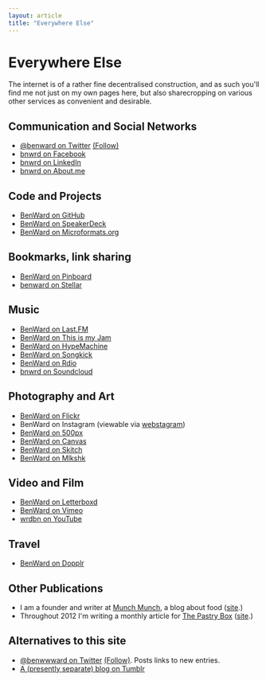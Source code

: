 ```yaml
---
layout: article
title: "Everywhere Else"
---
```

# Everywhere Else

The internet is of a rather fine decentralised construction, and as such you'll find me not just on my own pages here, but also sharecropping on various other services as convenient and desirable.

## Communication and Social Networks

* <a rel="me" href="https://twitter.com/benward">@benward on Twitter</a> <a class="twitter-follow-button" href="http://twitter.com/benward" data-show-count="false" data-show-screen-name="false">(Follow)</a>
* <a rel="me" href="http://facebook.com/bnwrd">bnwrd on Facebook</a>
* <a rel="me" href="http://linkedin.com/in/bnwrd">bnwrd on LinkedIn</a>
* <a rel="me" href="http://about.me/bnwrd">bnwrd on About.me</a>

## Code and Projects

* <a rel="me" href="https://github.com/benward">BenWard on GitHub</a>
* <a rel="me" href="https://speakerdeck.com/u/benward">BenWard on SpeakerDeck</a>
* <a rel="me" href="http://microformats.org/wiki/User:BenWard">BenWard on Microformats.org</a>

## Bookmarks, link sharing

* <a rel="me" href="http://pinboard.in/u:benward">BenWard on Pinboard</a>
* <a rel="me" href="http://stellar.io/benward/">benward on Stellar</a>

## Music

* <a rel="me" href="http://last.fm/users/benward">BenWard on Last.FM</a>
* <a rel="me" href="http://thisismyjam.com/benward">BenWard on This is my Jam</a>
* <a rel="me" href="http://hypemachine.com/benward">BenWard on HypeMachine</a>
* <a rel="me" href="http://www.songkick.com/users/benward">BenWard on Songkick</a>
* <a rel="me" href="http://www.rdio.com/people/benward/">BenWard on Rdio</a>
* <a rel="me" href="http://soundcloud.com/bnwrd">bnwrd on Soundcloud</a>

## Photography and Art

* <a rel="me" href="http://flickr.com/photos/benward">BenWard on Flickr</a>
* BenWard on Instagram (viewable via <a rel="me" href="http://web.stagram.com/n/benward/">webstagram</a>)
* <a rel="me" href="http://500px.com/benward">BenWard on 500px</a>
* <a rel="me" href="http://canv.as/user/benward">BenWard on Canvas</a>
* <a rel="me" href="http://skitch.com/benward">BenWard on Skitch</a>
* <a rel="me" href="http://mlkshk.com/user/benward">BenWard on Mlkshk</a>

## Video and Film

* <a rel="me" href="http://letterboxd.com/benward/">BenWard on Letterboxd</a>
* <a rel="me" href="https://vimeo.com/benward">BenWard on Vimeo</a>
* <a rel="me" href="http://www.youtube.com/user/wrdbn">wrdbn on YouTube</a>

## Travel

* <a rel="me" href="http://www.dopplr.com/traveller/BenWard">BenWard on Dopplr</a>

## Other Publications

* I am a founder and writer at <a rel="me" href="http://munchmun.ch/author/ben-ward/">Munch Munch</a>, a blog about food ([site](http://munchmun.ch).)
* Throughout 2012 I'm writing a monthly article for <a rel="me" href="http://www.the-pastry-box-project.net/baker/ben-ward/">The Pastry Box</a> ([site](http://www.the-pastry-box-project.net).)

## Alternatives to this site

* <a rel="me alternate feed" type="text/html" href="https://twitter.com/benwwward">@benwwward on Twitter</a> <a class="twitter-follow-button" href="http://twitter.com/benwwward" data-show-count="false" data-show-screen-name="false">(Follow)</a>. Posts links to new entries.
* <a rel="me" href="http://blog.benward.me">A (presently separate) blog on Tumblr</a>